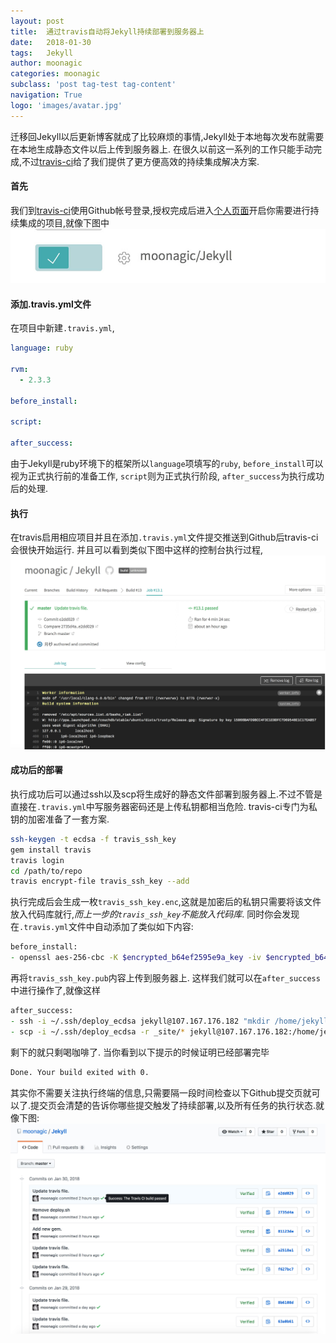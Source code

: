 ```yaml
---
layout: post
title:  通过travis自动将Jekyll持续部署到服务器上
date:   2018-01-30
tags:   Jekyll
author: moonagic
categories: moonagic
subclass: 'post tag-test tag-content'
navigation: True
logo: 'images/avatar.jpg'
---
```


迁移回Jekyll以后更新博客就成了比较麻烦的事情,Jekyll处于本地每次发布就需要在本地生成静态文件以后上传到服务器上.
在很久以前这一系列的工作只能手动完成,不过[travis-ci](https://travis-ci.org)给了我们提供了更方便高效的持续集成解决方案.

#### 首先
我们到[travis-ci](https://travis-ci.org)使用Github帐号登录,授权完成后进入[个人页面](https://travis-ci.org/profile)开启你需要进行持续集成的项目,就像下图中
<picture>
  <source srcset="/images/2018/01/travis0.webp" type="image/webp">
  <img src="/images/2018/01/travis0.jpg" alt="">
</picture>

#### 添加.travis.yml文件
在项目中新建`.travis.yml`,
```yml
language: ruby

rvm:
  - 2.3.3

before_install:

script:

after_success:

```
由于Jekyll是ruby环境下的框架所以`language`项填写的`ruby`,
`before_install`可以视为正式执行前的准备工作,
`script`则为正式执行阶段,
`after_success`为执行成功后的处理.

#### 执行
在travis启用相应项目并且在添加`.travis.yml`文件提交推送到Github后travis-ci会很快开始运行.
并且可以看到类似下图中这样的控制台执行过程,
<picture>
  <source srcset="/images/2018/01/travis1.webp" type="image/webp">
  <img src="/images/2018/01/travis1.jpg" alt="">
</picture>

#### 成功后的部署
执行成功后可以通过ssh以及scp将生成好的静态文件部署到服务器上.不过不管是直接在`.travis.yml`中写服务器密码还是上传私钥都相当危险.
travis-ci专门为私钥的加密准备了一套方案.
```zsh
ssh-keygen -t ecdsa -f travis_ssh_key
gem install travis
travis login
cd /path/to/repo
travis encrypt-file travis_ssh_key --add
```
执行完成后会生成一枚`travis_ssh_key.enc`,这就是加密后的私钥只需要将该文件放入代码库就行,*而上一步的`travis_ssh_key`不能放入代码库*.
同时你会发现在`.travis.yml`文件中自动添加了类似如下内容:
```zsh
before_install:
- openssl aes-256-cbc -K $encrypted_b64ef2595e9a_key -iv $encrypted_b64ef2595e9a_iv -in deploy_ecdsa.enc -out ~/.ssh/deploy_ecdsa -d
```
再将`travis_ssh_key.pub`内容上传到服务器上.
这样我们就可以在`after_success`中进行操作了,就像这样
```zsh
after_success:
- ssh -i ~/.ssh/deploy_ecdsa jekyll@107.167.176.182 "mkdir /home/jekyll/_content/"
- scp -i ~/.ssh/deploy_ecdsa -r _site/* jekyll@107.167.176.182:/home/jekyll/_content/
```
剩下的就只剩喝咖啡了.
当你看到以下提示的时候证明已经部署完毕
```zsh
Done. Your build exited with 0.
```
其实你不需要关注执行终端的信息,只需要隔一段时间检查以下Github提交页就可以了.提交页会清楚的告诉你哪些提交触发了持续部署,以及所有任务的执行状态.就像下图:
<picture>
  <source srcset="/images/2018/01/travis2.webp" type="image/webp">
  <img src="/images/2018/01/travis2.jpg" alt="">
</picture>
